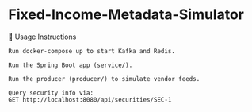 # Fixed-Income-Metadata-Simulator

🚀 Usage Instructions

    Run docker-compose up to start Kafka and Redis.

    Run the Spring Boot app (service/).

    Run the producer (producer/) to simulate vendor feeds.

    Query security info via:
    GET http://localhost:8080/api/securities/SEC-1
